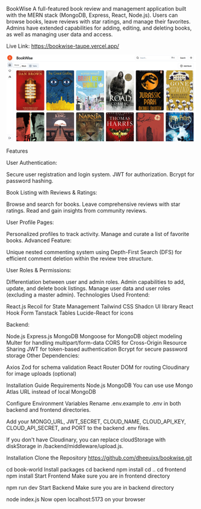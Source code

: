 BookWise
A full-featured book review and management application built with the MERN stack (MongoDB, Express, React, Node.js). Users can browse books, leave reviews with star ratings, and manage their favorites. Admins have extended capabilities for adding, editing, and deleting books, as well as managing user data and access.


Live Link: https://bookwise-taupe.vercel.app/


![Screenshot](./Screenshot%202025-05-24%20231123.png)



Features



User Authentication:

Secure user registration and login system.
JWT for authorization.
Bcrypt for password hashing.


Book Listing with Reviews & Ratings:

Browse and search for books.
Leave comprehensive reviews with star ratings.
Read and gain insights from community reviews.



User Profile Pages:

Personalized profiles to track activity.
Manage and curate a list of favorite books.
Advanced Feature:

Unique nested commenting system using Depth-First Search (DFS) for efficient comment deletion within the review tree structure.


User Roles & Permissions:

Differentiation between user and admin roles.
Admin capabilities to add, update, and delete book listings.
Manage user data and user roles (excluding a master admin).
Technologies Used
Frontend:

React.js
Recoil for State Management
Tailwind CSS
Shadcn UI library
React Hook Form
Tanstack Tables
Lucide-React for icons

Backend:

Node.js
Express.js
MongoDB
Mongoose for MongoDB object modeling
Multer for handling multipart/form-data
CORS for Cross-Origin Resource Sharing
JWT for token-based authentication
Bcrypt for secure password storage
Other Dependencies:

Axios
Zod for schema validation
React Router DOM for routing
Cloudinary for image uploads (optional)

Installation Guide
Requirements
Node.js
MongoDB
You can use use Mongo Atlas URL instead of local MongoDB

Configure Environment Variables
Rename .env.example to .env in both backend and frontend directories.

Add your MONGO_URL, JWT_SECRET, CLOUD_NAME, CLOUD_API_KEY, CLOUD_API_SECRET, and PORT to the backend .env files.

If you don't have Cloudinary, you can replace cloudStorage with diskStorage in /backend/middleware/upload.js.

Installation
Clone the Repository
https://github.com/dheeujxs/bookwise.git

cd book-world
Install packages
cd backend
npm install
cd ..
cd frontend
npm install
Start Frontend
Make sure you are in frontend directory

npm run dev
Start Backend
Make sure you are in backend directory

node index.js
Now open localhost:5173 on your browser



